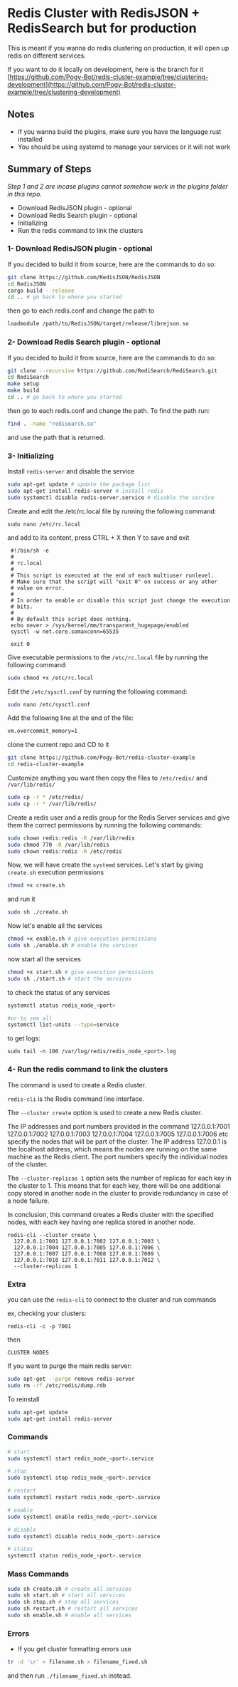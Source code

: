 # Redis Cluster with RedisJSON + RedisSearch but for production

This is meant if you wanna do redis clustering on production, it will open up redis on different services.

If you want to do it locally on development, here is the branch for it [https://github.com/Pogy-Bot/redis-cluster-example/tree/clustering-development](https://github.com/Pogy-Bot/redis-cluster-example/tree/clustering-development)

## Notes

- If you wanna build the plugins, make sure you have the language rust installed
- You should be using systemd to manage your services or it will not work

## Summary of Steps

_Step 1 and 2 are incase plugins cannot somehow work in the plugins folder in this repo._

- Download RedisJSON plugin - optional
- Download Redis Search plugin - optional
- Initializing
- Run the redis command to link the clusters

### 1- Download RedisJSON plugin - optional

If you decided to build it from source, here are the commands to do so:

```bash
git clone https://github.com/RedisJSON/RedisJSON
cd RedisJSON
cargo build --release
cd .. # go back to where you started
```

then go to each redis.conf and change the path to

```bash
loadmodule /path/to/RedisJSON/target/release/librejson.so
```

### 2- Download Redis Search plugin - optional

If you decided to build it from source, here are the commands to do so:

```bash
git clone --recursive https://github.com/RediSearch/RediSearch.git
cd RediSearch
make setup
make build
cd .. # go back to where you started
```

then go to each redis.conf and change the path. To find the path run:

```bash
find . -name "redisearch.so"
```

and use the path that is returned.

### 3- Initializing

Install `redis-server` and disable the service

```bash
sudo apt-get update # update the package list
sudo apt-get install redis-server # install redis
sudo systemctl disable redis-server.service # disable the service
```

Create and edit the /etc/rc.local file by running the following command:

```
sudo nano /etc/rc.local
```

and add to its content, press CTRL + X then Y to save and exit

```
 #!/bin/sh -e
 #
 # rc.local
 #
 # This script is executed at the end of each multiuser runlevel.
 # Make sure that the script will "exit 0" on success or any other
 # value on error.
 #
 # In order to enable or disable this script just change the execution
 # bits.
 #
 # By default this script does nothing.
 echo never > /sys/kernel/mm/transparent_hugepage/enabled
 sysctl -w net.core.somaxconn=65535

 exit 0
```

Give executable permissions to the `/etc/rc.local` file by running the following command:

```bash
sudo chmod +x /etc/rc.local
```

Edit the `/etc/sysctl.conf` by running the following command:

```bash
sudo nano /etc/sysctl.conf
```

Add the following line at the end of the file:

```bash
vm.overcommit_memory=1
```

clone the current repo and CD to it

```bash
git clone https://github.com/Pogy-Bot/redis-cluster-example
cd redis-cluster-example
```

Customize anything you want then copy the files to `/etc/redis/` and `/var/lib/redis/`

```bash
sudo cp -r * /etc/redis/
sudo cp -r * /var/lib/redis/
```

Create a redis user and a redis group for the Redis Server services and give them the correct permissions by running the following commands:

```bash
sudo chown redis:redis -R /var/lib/redis
sudo chmod 770 -R /var/lib/redis
sudo chown redis:redis -R /etc/redis
```

Now, we will have create the `systemd` services.
Let's start by giving `create.sh` execution permissions

```bash
chmod +x create.sh
```

and run it

```bash
sudo sh ./create.sh
```

Now let's enable all the services

```bash
chmod +x enable.sh # give execution permissions
sudo sh ./enable.sh # enable the services
```

now start all the services

```bash
chmod +x start.sh # give execution permissions
sudo sh ./start.sh # start the services
```

to check the status of any services

```bash
systemctl status redis_node_<port>

#or to see all
systemctl list-units --type=service
```

to get logs:
```
sudo tail -n 100 /var/log/redis/redis_node_<port>.log
```

### 4- Run the redis command to link the clusters

The command is used to create a Redis cluster.

`redis-cli` is the Redis command line interface.

The `--cluster create` option is used to create a new Redis cluster.

The IP addresses and port numbers provided in the command 127.0.0.1:7001 127.0.0.1:7002 127.0.0.1:7003 127.0.0.1:7004 127.0.0.1:7005 127.0.0.1:7006 etc specify the nodes that will be part of the cluster. The IP address 127.0.0.1 is the localhost address, which means the nodes are running on the same machine as the Redis client. The port numbers specify the individual nodes of the cluster.

The `--cluster-replicas 1` option sets the number of replicas for each key in the cluster to 1. This means that for each key, there will be one additional copy stored in another node in the cluster to provide redundancy in case of a node failure.

In conclusion, this command creates a Redis cluster with the specified nodes, with each key having one replica stored in another node.

```console
redis-cli --cluster create \
  127.0.0.1:7001 127.0.0.1:7002 127.0.0.1:7003 \
  127.0.0.1:7004 127.0.0.1:7005 127.0.0.1:7006 \
  127.0.0.1:7007 127.0.0.1:7008 127.0.0.1:7009 \
  127.0.0.1:7010 127.0.0.1:7011 127.0.0.1:7012 \
  --cluster-replicas 1
```

### Extra

you can use the `redis-cli` to connect to the cluster and run commands

ex, checking your clusters:

```console
redis-cli -c -p 7001
```

then

```
CLUSTER NODES
```

If you want to purge the main redis server:

```bash
sudo apt-get --purge remove redis-server
sudo rm -rf /etc/redis/dump.rdb
```

To reinstall

```bash
sudo apt-get update
sudo apt-get install redis-server
```
### Commands
```bash
# start
sudo systemctl start redis_node_<port>.service

# stop
sudo systemctl stop redis_node_<port>.service

# restart
sudo systemctl restart redis_node_<port>.service

# enable
sudo systemctl enable redis_node_<port>.service

# disable
sudo systemctl disable redis_node_<port>.service

# status
systemctl status redis_node_<port>.service
```

### Mass Commands
```bash
sudo sh create.sh # create all services
sudo sh start.sh # start all services
sudo sh stop.sh # stop all services
sudo sh restart.sh # restart all services
sudo sh enable.sh # enable all services
```

### Errors

- If you get cluster formatting errors use

```bash
tr -d '\r' < filename.sh > filename_fixed.sh
```

and then run `./filename_fixed.sh` instead.
